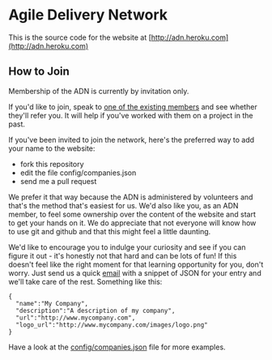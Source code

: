 # Agile Delivery Network

This is the source code for the website at [http://adn.heroku.com](http://adn.heroku.com)

## How to Join

Membership of the ADN is currently by invitation only.

If you'd like to join, speak to [one of the existing members](http://adn.heroku.com) and see whether they'll refer you. It will help if you've worked with them on a project in the past.

If you've been invited to join the network, here's the preferred way to add your name to the website:

  * fork this repository
  * edit the file config/companies.json 
  * send me a pull request

We prefer it that way because the ADN is administered by volunteers and that's the method that's easiest for us. We'd also like you, as an ADN member, to feel some ownership over the content of the website and start to get your hands on it. We do appreciate that not everyone will know how to use git and github and that this might feel a little daunting. 

We'd like to encourage you to indulge your curiosity and see if you can figure it out - it's honestly not that hard and can be lots of fun! If this doesn't feel like the right moment for that learning opportunity for you, don't worry. Just send us a quick [email](agile-delivery-network@googlegroups.com) with a snippet of JSON for your entry and we'll take care of the rest. Something like this:

    {
      "name":"My Company",
      "description":"A description of my company",
      "url":"http://www.mycompany.com",
      "logo_url":"http://www.mycompany.com/images/logo.png"
    }

Have a look at the [config/companies.json](mailto:http://github.com/mattwynne/adn/raw/master/config/companies.json) file for more examples.

